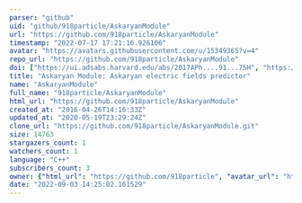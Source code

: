 ```yaml
---
parser: "github"
uid: "github/918particle/AskaryanModule"
url: "https://github.com/918particle/AskaryanModule"
timestamp: "2022-07-17 17:21:16.926106"
avatar: "https://avatars.githubusercontent.com/u/15349365?v=4"
repo_url: "https://github.com/918particle/AskaryanModule"
doi: ["https://ui.adsabs.harvard.edu/abs/2017APh....91...75H", "https://ui.adsabs.harvard.edu/abs/2016ascl.soft09020H/abstract"]
title: "Askaryan Module: Askaryan electric fields predictor"
name: "AskaryanModule"
full_name: "918particle/AskaryanModule"
html_url: "https://github.com/918particle/AskaryanModule"
created_at: "2016-04-26T14:16:33Z"
updated_at: "2020-05-19T23:29:24Z"
clone_url: "https://github.com/918particle/AskaryanModule.git"
size: 14763
stargazers_count: 1
watchers_count: 1
language: "C++"
subscribers_count: 3
owner: {"html_url": "https://github.com/918particle", "avatar_url": "https://avatars.githubusercontent.com/u/15349365?v=4", "login": "918particle", "type": "User"}
date: "2022-09-03 14:25:02.161529"
---
```

